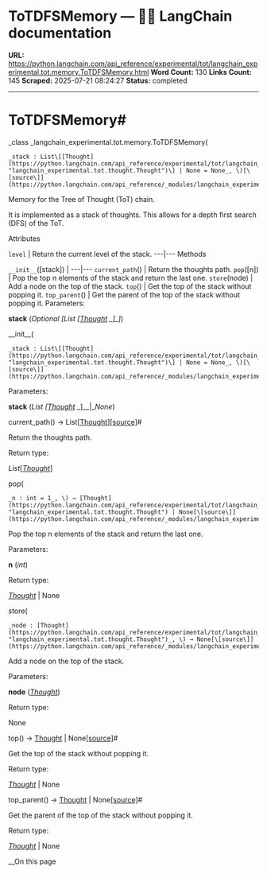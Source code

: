 # ToTDFSMemory — 🦜🔗 LangChain  documentation

**URL:** https://python.langchain.com/api_reference/experimental/tot/langchain_experimental.tot.memory.ToTDFSMemory.html
**Word Count:** 130
**Links Count:** 145
**Scraped:** 2025-07-21 08:24:27
**Status:** completed

---

# ToTDFSMemory\#

_class _langchain\_experimental.tot.memory.ToTDFSMemory\(

    _stack : List\[[Thought](https://python.langchain.com/api_reference/experimental/tot/langchain_experimental.tot.thought.Thought.html#langchain_experimental.tot.thought.Thought "langchain_experimental.tot.thought.Thought")\] | None = None_, \)[\[source\]](https://python.langchain.com/api_reference/_modules/langchain_experimental/tot/memory.html#ToTDFSMemory)\#     

Memory for the Tree of Thought \(ToT\) chain.

It is implemented as a stack of thoughts. This allows for a depth first search \(DFS\) of the ToT.

Attributes

`level` | Return the current level of the stack.   ---|---      Methods

`__init__`\(\[stack\]\) |    ---|---   `current_path`\(\) | Return the thoughts path.   `pop`\(\[n\]\) | Pop the top n elements of the stack and return the last one.   `store`\(node\) | Add a node on the top of the stack.   `top`\(\) | Get the top of the stack without popping it.   `top_parent`\(\) | Get the parent of the top of the stack without popping it.      Parameters:     

**stack** \(_Optional_ _\[__List_ _\[_[_Thought_](https://python.langchain.com/api_reference/experimental/tot/langchain_experimental.tot.thought.Thought.html#langchain_experimental.tot.thought.Thought "langchain_experimental.tot.thought.Thought") _\]__\]_\)

\_\_init\_\_\(

    _stack : List\[[Thought](https://python.langchain.com/api_reference/experimental/tot/langchain_experimental.tot.thought.Thought.html#langchain_experimental.tot.thought.Thought "langchain_experimental.tot.thought.Thought")\] | None = None_, \)[\[source\]](https://python.langchain.com/api_reference/_modules/langchain_experimental/tot/memory.html#ToTDFSMemory.__init__)\#     

Parameters:     

**stack** \(_List_ _\[_[_Thought_](https://python.langchain.com/api_reference/experimental/tot/langchain_experimental.tot.thought.Thought.html#langchain_experimental.tot.thought.Thought "langchain_experimental.tot.thought.Thought") _\]__|__None_\)

current\_path\(\) → List\[[Thought](https://python.langchain.com/api_reference/experimental/tot/langchain_experimental.tot.thought.Thought.html#langchain_experimental.tot.thought.Thought "langchain_experimental.tot.thought.Thought")\][\[source\]](https://python.langchain.com/api_reference/_modules/langchain_experimental/tot/memory.html#ToTDFSMemory.current_path)\#     

Return the thoughts path.

Return type:     

_List_\[[_Thought_](https://python.langchain.com/api_reference/experimental/tot/langchain_experimental.tot.thought.Thought.html#langchain_experimental.tot.thought.Thought "langchain_experimental.tot.thought.Thought")\]

pop\(

    _n : int = 1_, \) → [Thought](https://python.langchain.com/api_reference/experimental/tot/langchain_experimental.tot.thought.Thought.html#langchain_experimental.tot.thought.Thought "langchain_experimental.tot.thought.Thought") | None[\[source\]](https://python.langchain.com/api_reference/_modules/langchain_experimental/tot/memory.html#ToTDFSMemory.pop)\#     

Pop the top n elements of the stack and return the last one.

Parameters:     

**n** \(_int_\)

Return type:     

[_Thought_](https://python.langchain.com/api_reference/experimental/tot/langchain_experimental.tot.thought.Thought.html#langchain_experimental.tot.thought.Thought "langchain_experimental.tot.thought.Thought") | None

store\(

    _node : [Thought](https://python.langchain.com/api_reference/experimental/tot/langchain_experimental.tot.thought.Thought.html#langchain_experimental.tot.thought.Thought "langchain_experimental.tot.thought.Thought")_, \) → None[\[source\]](https://python.langchain.com/api_reference/_modules/langchain_experimental/tot/memory.html#ToTDFSMemory.store)\#     

Add a node on the top of the stack.

Parameters:     

**node** \([_Thought_](https://python.langchain.com/api_reference/experimental/tot/langchain_experimental.tot.thought.Thought.html#langchain_experimental.tot.thought.Thought "langchain_experimental.tot.thought.Thought")\)

Return type:     

None

top\(\) → [Thought](https://python.langchain.com/api_reference/experimental/tot/langchain_experimental.tot.thought.Thought.html#langchain_experimental.tot.thought.Thought "langchain_experimental.tot.thought.Thought") | None[\[source\]](https://python.langchain.com/api_reference/_modules/langchain_experimental/tot/memory.html#ToTDFSMemory.top)\#     

Get the top of the stack without popping it.

Return type:     

[_Thought_](https://python.langchain.com/api_reference/experimental/tot/langchain_experimental.tot.thought.Thought.html#langchain_experimental.tot.thought.Thought "langchain_experimental.tot.thought.Thought") | None

top\_parent\(\) → [Thought](https://python.langchain.com/api_reference/experimental/tot/langchain_experimental.tot.thought.Thought.html#langchain_experimental.tot.thought.Thought "langchain_experimental.tot.thought.Thought") | None[\[source\]](https://python.langchain.com/api_reference/_modules/langchain_experimental/tot/memory.html#ToTDFSMemory.top_parent)\#     

Get the parent of the top of the stack without popping it.

Return type:     

[_Thought_](https://python.langchain.com/api_reference/experimental/tot/langchain_experimental.tot.thought.Thought.html#langchain_experimental.tot.thought.Thought "langchain_experimental.tot.thought.Thought") | None

__On this page